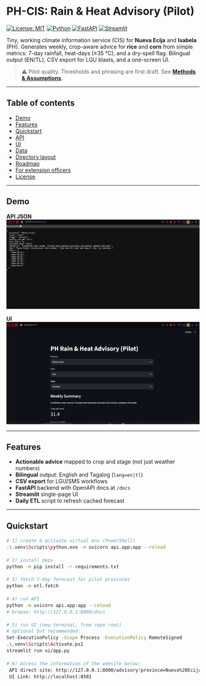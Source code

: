 # PH-CIS: Rain & Heat Advisory (Pilot)

[![License: MIT](https://img.shields.io/badge/License-MIT-green.svg)](#license)
[![Python](https://img.shields.io/badge/python-3.11%2B-blue)]()
[![FastAPI](https://img.shields.io/badge/API-FastAPI-009688)]()
[![Streamlit](https://img.shields.io/badge/UI-Streamlit-ff4b4b)]()

Tiny, working climate information service (CIS) for **Nueva Ecija** and **Isabela** (PH).
Generates weekly, crop-aware advice for **rice** and **corn** from simple metrics:
7-day rainfall, heat-days (≥35 °C), and a dry-spell flag. Bilingual output (EN/TL),
CSV export for LGU blasts, and a one-screen UI.

> ⚠️ Pilot quality. Thresholds and phrasing are first draft. See **[Methods & Assumptions](docs/methods.md)**.

---

## Table of contents
- [Demo](#demo)
- [Features](#features)
- [Quickstart](#quickstart)
- [API](#api)
- [UI](#ui)
- [Data](#data)
- [Directory layout](#directory-layout)
- [Roadmap](#roadmap)
- [For extension officers](#for-extension-officers)
- [License](#license)

---

## Demo

**API JSON**
![API JSON](docs/img/api_json.png)

**UI**
![UI](docs/img/ui_page.png)

---

## Features
- **Actionable advice** mapped to crop and stage (not just weather numbers)
- **Bilingual** output: English and Tagalog (`lang=en|tl`)
- **CSV export** for LGU/SMS workflows
- **FastAPI** backend with OpenAPI docs at `/docs`
- **Streamlit** single-page UI
- **Daily ETL** script to refresh cached forecast

---

## Quickstart

```bash
# 1) create & activate virtual env (PowerShell)
.\.venv\Scripts\python.exe -m uvicorn api.app:app --reload

# 2) install deps
python -m pip install -r requirements.txt

# 3) fetch 7-day forecast for pilot provinces
python -m etl.fetch

# 4) run API
python -m uvicorn api.app:app --reload
# browse: http://127.0.0.1:8000/docs

# 5) run UI (new terminal, from repo root)
# optional but recommended:
Set-ExecutionPolicy -Scope Process -ExecutionPolicy RemoteSigned
.\.venv\Scripts\Activate.ps1
streamlit run ui/app.py

# 6) Access the information of the website below:
 API direct site: http://127.0.0.1:8000/advisory?province=Nueva%20Ecija&crop=rice&stage=nursery
 UI Link: http://localhost:8501


